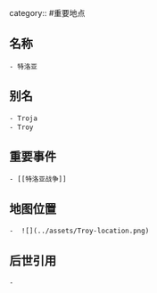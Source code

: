 category:: #重要地点
## 名称
	- 特洛亚
## 别名
	- Troja
	- Troy
## 重要事件
	- [[特洛亚战争]]
## 地图位置
	-  ![](../assets/Troy-location.png)
## 后世引用
	-
